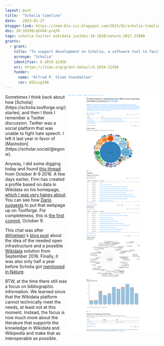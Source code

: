 ```yaml
---
layout: post
title:  "Scholia timeline"
date:   2023-01-27
blogger-link: https://chem-bla-ics.blogspot.com/2023/01/scholia-timeline.html
doi: 10.59350/qhhk0-prq78
tags: scholia twitter wikidata justdoi:10.1038/nature.2017.21800
grants:
  - grant:
    title: "To support development on Scholia, a software tool to facilitate the exploration and curation of the research literature"
    acronym: "Scholia"
    identifier: G-2019-11458
    uri: https://sloan.org/grant-detail/G-2019-11458
    funder:
      name: "Alfred P. Sloan Foundation"
      ror: 052csg198
---
```


<img style="float: right;" src="/assets/images/Scholia_work_profile_screenshot_as_of_2018-09-04.png" width="300" />
Sometimes I think back about how [Scholia](https://scholia.toolforge.org/) started, and then I think I remember a
Twitter discussion. Twitter was a social platform that was unable to fight hate speech. I left it last year in favor
of [Mastodon](https://scholar.social/@egonw).

Anyway, I did some digging today and found [this thread](https://twitter.com/fnielsen/status/785008295505489920) from
October 8-9 2016. A few days earlier, Finn has created a profile based on data in Wikidata on his homepage,
[which I was very happy about](https://twitter.com/egonwillighagen/status/783190125882777600). You can see how
[Dario suggests](https://twitter.com/ReaderMeter/status/784810921029881856) to put that webpage up on Toolforge.
For completeness, this is [the first commit](https://github.com/WDscholia/scholia/commit/484104fdf60e4d8384b9816500f2826dbfe064ce.patch),
October 9.

This chat was after [@fnielsen](https://fosstodon.org/@fnielsen)'s [blog post](https://finnaarupnielsen.wordpress.com/2016/09/30/the-wikidata-scholarly-profile-page/)
about the idea of the needed open infrastructure and a possible [Wikidata](https://wikidata.org/) solution from
September 2016. Finally, it was also only half a year before Scholia got
[mentioned in Nature](https://www.nature.com/articles/nature.2017.21800).

BTW, at the time there still was a focus on bibliographic information. We learned since that the Wikidata platform
cannot technically meet the needs, at least not at this moment. Instead, the focus is now much more about the
literature that supports the knowledge in Wikidata and Wikipedia and make that as interoperable as possible.

